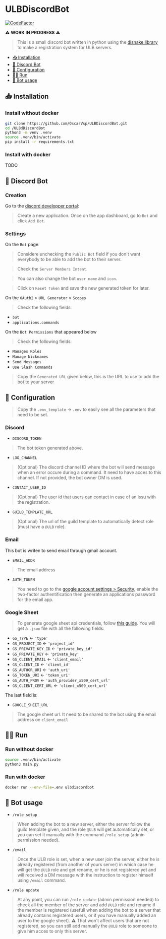 # ULBDiscordBot

[![CodeFactor](https://www.codefactor.io/repository/github/oscarvsp/ulbdiscordbot/badge)](https://www.codefactor.io/repository/github/oscarvsp/ulbdiscordbot)

⚠️ **WORK IN PROGRESS** ⚠️

> This is a small discord bot written in python using the [disnake library](https://github.com/DisnakeDev/disnake) to make a registration system for ULB servers.

<!-- toc -->
* [📥 Installation](https://github.com/OscarVsp/ULBDiscordBot/blob/master/README.md#-installation)
* [🤖 Discord Bot](https://github.com/OscarVsp/ULBDiscordBot/blob/master/README.md#-discord-bot)
* [🔐 Configuration](https://github.com/OscarVsp/ULBDiscordBot/blob/master/README.md#-configuration)
* [🏃🏼 Run](https://github.com/OscarVsp/ULBDiscordBot/blob/master/README.md#-run)
* [💠 Bot usage](https://github.com/OscarVsp/ULBDiscordBot/blob/master/README.md#-bot-usage)
<!-- toc stop -->

## 📥 Installation

### Install without docker

```bash
git clone https://github.com/OscarVsp/ULBDiscordBot.git
cd /ULBdDiscordBot
python3 -m venv .venv
source .venv/bin/activate
pip install -r requirements.txt
```

### Install with docker

TODO

## 🤖 Discord Bot

### Creation

Go to the [discord developper portal](https://discord.com/developers/applications):

> Create a new application. Once on the app dashboard, go to `Bot` and click `Add Bot`.

### Settings

On the `Bot` page:

> Considere unchecking the `Public Bot` field if you don't want everybody to be able to add the bot to their server.

> Check the `Server Members Intent`.

> You can also change the bot `user name` and `icon`.

> Click on `Reset Token` and save the new generated token for later.

On the `OAuth2` > `URL Generator` > `Scopes`

> Check the following fields:

- `bot`
- `applications.commands`

On the `Bot Permissions` that appeared below

> Check the following fields:

- `Manages Roles`
- `Manage Nicknames`
- `Send Messages`
- `Use Slash Commands`

> Copy the `Generated URL` given below, this is the URL to use to add the bot to your server

## 🔐 Configuration

> Copy the `.env_template` -> `.env` to easily see all the parameters that need to be set.

### Discord

- `DISCORD_TOKEN`

> The bot token generated above.

- `LOG_CHANNEL`

> (Optional) The discord channel ID where the bot will send message when an error occure during a command. It need to have acces to this channel. If not provided, the bot owner DM is used.

- `CONTACT_USER_ID`

> (Optional) The user id that users can contact in case of an issu with the registration.

- `GUILD_TEMPLATE_URL`

> (Optional) The url of the guild template to automatically detect role (must have a `@ULB` role).

### Email

This bot is writen to send email through gmail account.

- `EMAIL_ADDR`

> The email address

- `AUTH_TOKEN`

> You need to go to the [google account settings > Security](https://myaccount.google.com/security?hl=fr), enable the two-factor authentification then generate an applications password for the email app.

### Google Sheet

> To generate google sheet api credentials, follow [this guide](https://medium.com/@a.marenkov/how-to-get-credentials-for-google-sheets-456b7e88c430). You will get a `.json` file with all the following fields:

- `GS_TYPE` <- `'type'`
- `GS_PROJECT_ID` <- `'project_id'`
- `GS_PRIVATE_KEY_ID` <- `'private_key_id'`
- `GS_PRIVATE_KEY` <- `'private_key'`
- `GS_CLIENT_EMAIL` <- `'client_email'`
- `GS_CLIENT_ID` <- `'client_id'`
- `GS_AUTHOR_URI` <- `'auth_uri'`
- `GS_TOKEN_URI` <- `'token_uri'`
- `GS_AUTH_PROV` <- `'auth_provider_x509_cert_url'`
- `GS_CLIENT_CERT_URL` <- `'client_x509_cert_url'`

The last field is:

- `GOOGLE_SHEET_URL`

> The google sheet url. It need to be shared to the bot using the email address on `client_email`

## 🏃🏼 Run

### Run without docker

```bash
source .venv/bin/activate
python3 main.py
```

### Run with docker

```bash
docker run --env-file=.env ulbdiscordbot
```

## 💠 Bot usage

- `/role setup`

> When adding the bot to a new server, either the server follow the guild template given, and the role `@ULB` will get automatically set, or you can set it manually with the command `/role setup` (admin permission needed).

- `/email`

> Once the ULB role is set, when a new user join the server, either he is already registered (from another of yours server) in which case he will get the `@ULB` role and get rename, or he is not registered yet and will received a DM message with the instruction to register himself using `/email` command.

- `/role update`

> At any point, you can run `/role update` (admin permission needed) to check all the member of the server and add `@ULB` role and rename if the member is registered (usefull when adding the bot to a server that already contains registered users, or if you have manually added an user to the google sheet). ⚠️ That won't affect users that are not registered, so you can still add manually the `@ULB` role to someone to give him acces to only this server.

